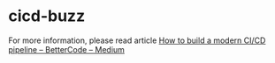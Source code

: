# cicd-buzz

For more information, please read article [How to build a modern CI/CD pipeline – BetterCode – Medium](https://medium.com/bettercode/how-to-build-a-modern-ci-cd-pipeline-5faa01891a5b)
